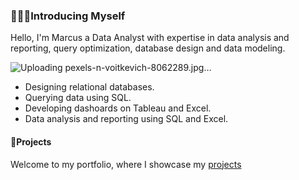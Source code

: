 ### 🙎🏽‍♂️Introducing Myself

Hello, I'm Marcus a Data Analyst with expertise in data analysis and reporting, query optimization, database design and data modeling.

![Uploading pexels-n-voitkevich-8062289.jpg…]()


  - Designing relational databases.
  - Querying data using SQL.
  - Developing dashoards on Tableau and Excel.
  - Data analysis and reporting using SQL and Excel.

#### 🚢Projects

Welcome to my portfolio, where I showcase my [ projects ](Project_sql)
